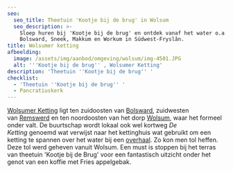 ```yaml
---
seo:
  seo_title: Theetuin 'Kootje bij de brug' in Wolsum
  seo_description: >-
    Sloep huren bij 'Kootje bij de brug' en ontdek vanaf het water o.a.
    Bolsward, Sneek, Makkum en Workum in Súdwest-Fryslân.
title: Wolsumer ketting
afbeelding:
  image: /assets/img/aanbod/omgeving/wolsum/img-4501.JPG
  alt: '''Kootje bij de brug'' , Wolsumer Ketting'
description: 'Theetuin ''Kootje bij de brug'' '
checklist:
  - 'Theetuin ''Kootje bij de brug'' '
  - Pancratiuskerk
---
```


<a target="_blank" rel="noopener" href="https://nl.wikipedia.org/wiki/Wolsumerketting">Wolsumer Ketting</a>&nbsp;ligt ten zuidoosten van <a target="_blank" rel="noopener" href="https://www.bolsward.nl">Bolsward</a>, zuidwesten van&nbsp;<a target="_blank" rel="noopener" href="https://nl.wikipedia.org/wiki/Remswerd">Remswerd</a>&nbsp;en ten noordoosten van het dorp&nbsp;<a target="_blank" rel="noopener" href="https://nl.wikipedia.org/wiki/Wolsum">Wolsum</a>, waar het formeel onder valt. De buurtschap wordt lokaal ook wel kortweg&nbsp;*De Ketting*&nbsp;genoemd wat verwijst naar het kettinghuis wat gebruikt om een ketting te spannen over het water bij een&nbsp;<a target="_blank" rel="noopener" href="https://nl.wikipedia.org/wiki/Overhaal">overhaal</a>. Zo kon men tol heffen. Deze tol werd geheven vanuit Wolsum. Een must is stoppen bij het terras van theetuin 'Kootje bij de Brug' voor een fantastisch uitzicht onder het genot van een koffie met Fries appelgebak.

&nbsp;

## &nbsp;
